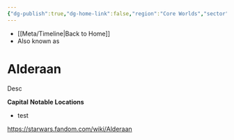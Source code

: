 ```yaml
---
{"dg-publish":true,"dg-home-link":false,"region":"Core Worlds","sector":"Alderaan","system":"Alderaan","grid":"M-10","aliases":[],"tags":["map","core","alderaan","planet","commenor","unfinished"],"permalink":"/navigational/alderaan/","dgHomeLink":false,"dgPassFrontmatter":true}
---
```


- [[Meta/Timeline\|Back to Home]]
- Also known as 

# Alderaan
Desc

**Capital**
**Notable Locations**
- test

https://starwars.fandom.com/wiki/Alderaan